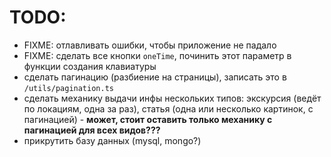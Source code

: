 # TODO:

- FIXME: отлавливать ошибки, чтобы приложение не падало
- FIXME: сделать все кнопки `oneTime`, починить этот параметр в функции создания клавиатуры
- сделать пагинацию (разбиение на страницы), записать это в `/utils/pagination.ts`
- сделать механику выдачи инфы нескольких типов: экскурсия (ведёт по локациям, одна за раз), статья (одна или несколько картинок, с пагинацией) - **может, стоит оставить только механику с пагинацией для всех видов???**
- прикрутить базу данных (mysql, mongo?)
